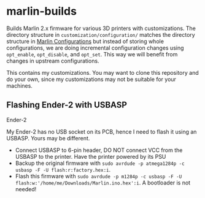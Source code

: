 # marlin-builds

Builds Marlin 2.x firmware for various 3D printers with customizations. The directory structure in `customization/configuration/` matches the directory structure in [Marlin Configurations](https://github.com/MarlinFirmware/Configurations/tree/import-2.1.x/config/examples) but instead of storing whole configurations, we are doing incremental configuration changes using `opt_enable`, `opt_disable`, and `opt_set`. This way we will benefit from changes in upstream configurations.

This contains my customizations. You may want to clone this repository and do your own, since my customizations may not be suitable for your machines.

## Flashing Ender-2 with USBASP

Ender-2

My Ender-2 has no USB socket on its PCB, hence I need to flash it using an USBASP. Yours may be different.

* Connect USBASP to 6-pin header, DO NOT connect VCC from the USBASP to the printer. Have the printer powered by its PSU
* Backup the original firmware with `sudo avrdude -p atmega1284p -c usbasp -F -U flash:r:factory.hex:i`.
* Flash this firmware with `sudo avrdude -p m1284p -c usbasp -F -U flash:w:'/home/me/Downloads/Marlin.ino.hex':i`. A bootloader is not needed!
